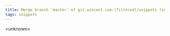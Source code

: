 ```yaml
---
title: Merge branch 'master' of git.wincent.com:[filtered]/snippets (snippets, 5b6eb07)
tags: snippets
---
```


&lt;unknown&gt;
